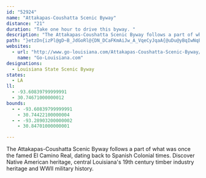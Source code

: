 ```yaml
---
id: "52924"
name: "Attakapas-Coushatta Scenic Byway"
distance: "21"
duration: "Take one hour to drive this byway. "
description: "The Attakapas-Coushatta Scenic Byway follows a part of what was once the famed El Camino Real, dating back to Spanish Colonial times.  Discover Native American heritage, central Louisiana's 19th century timber industry heritage and WWII military history."
path: "}etzDn{izPl@gD~B_JdGoRl@{DN_DCaFKmAiJw_A_VqeCyJqaA{@uDu@yBqIwNqEkM}@gBeAsBqB_C_OoOoEcEqVaWyBsBqBgBoEyCsFmCoCm@aDc@_JLmDG{nAb@eDKyEm@wEiAeMcDcg@yLmDeA_CaAqF_DiMcKeBkBkBmCcEmIqAaCaBsBkBeBcSgPch@ka@oBgA_C_AarAma@}UaIeG{ByOeFiCqAoB{AeBkBwAyBe@aAmAsD{@sFQmFP{w@GeVFqeEIgs@Biq@GyjABw~BHwSEu`CFqUI_uCIm]OuIi@qHs@uHy@sGiJmh@eNcu@mAiI}CaPsDcVo@yHe@oKMmFOya@F}uAXoYRge@"
websites:
  - url: "http://www.go-louisiana.com/Attakapas-Coushatta-Scenic-Byway/"
    name: "Go-Louisiana.com"
designations:
  - Louisiana State Scenic Byway
states:
  - LA
ll:
  - -93.60839799999991
  - 30.74671000000012
bounds:
  - - -93.60839799999991
    - 30.74422100000004
  - - -93.28903200000002
    - 30.84701000000001

---
```


The Attakapas-Coushatta Scenic Byway follows a part of what was once the famed El Camino Real, dating back to Spanish Colonial times.  Discover Native American heritage, central Louisiana's 19th century timber industry heritage and WWII military history.
